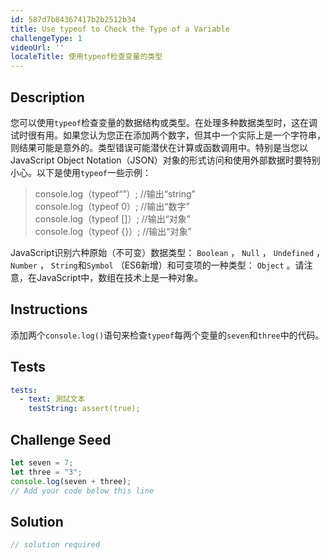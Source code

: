 ```yaml
---
id: 587d7b84367417b2b2512b34
title: Use typeof to Check the Type of a Variable
challengeType: 1
videoUrl: ''
localeTitle: 使用typeof检查变量的类型
---
```


## Description
<section id="description">您可以使用<code>typeof</code>检查变量的数据结构或类型。在处理多种数据类型时，这在调试时很有用。如果您认为您正在添加两个数字，但其中一个实际上是一个字符串，则结果可能是意外的。类型错误可能潜伏在计算或函数调用中。特别是当您以JavaScript Object Notation（JSON）对象的形式访问和使用外部数据时要特别小心。以下是使用<code>typeof</code>一些示例： <blockquote> console.log（typeof“”）; //输出“string” <br> console.log（typeof 0）; //输出“数字” <br> console.log（typeof []）; //输出“对象” <br> console.log（typeof {}）; //输出“对象” </blockquote> JavaScript识别六种原始（不可变）数据类型： <code>Boolean</code> ， <code>Null</code> ， <code>Undefined</code> ， <code>Number</code> ， <code>String</code>和<code>Symbol</code> （ES6新增）和可变项的一种类型： <code>Object</code> 。请注意，在JavaScript中，数组在技术上是一种对象。 </section>

## Instructions
<section id="instructions">添加两个<code>console.log()</code>语句来检查<code>typeof</code>每两个变量的<code>seven</code>和<code>three</code>中的代码。 </section>

## Tests
<section id='tests'>

```yml
tests:
  - text: 測試文本
    testString: assert(true);

```

</section>

## Challenge Seed
<section id='challengeSeed'>

<div id='js-seed'>

```js
let seven = 7;
let three = "3";
console.log(seven + three);
// Add your code below this line

```

</div>



</section>

## Solution
<section id='solution'>

```js
// solution required
```
</section>
